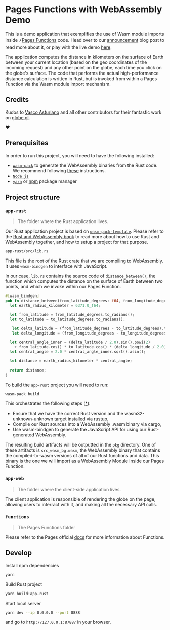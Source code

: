 # Pages Functions with WebAssembly Demo

This is a demo application that exemplifies the use of Wasm module imports inside ⚡️[Pages Functions](https://developers.cloudflare.com/pages/platform/functions/) code. Head over to our [announcement](https://blog.cloudflare.com/pages-functions-with-webassembly/) blog post to read more about it, or play with the live demo [here](https://pages-with-wasm-demo.pages.dev/).

The application computes the distance in kilometers on the surface of Earth between your current location (based on the geo coordinates of the incoming request) and any other point on the globe, each time you click on the globe's surface. The code that performs the actual high-performance distance calculation is written in Rust, but is invoked from within a Pages Function via the Wasm module import mechanism. 

## Credits

Kudos to [Vasco Asturiano](https://github.com/vasturiano) and all other contributors for their fantastic work on [globe.gl](https://github.com/vasturiano/globe.gl). 

❤︎

## Prerequisites

In order to run this project, you will need to have the following installed:

- [`wasm-pack`](https://rustwasm.github.io/wasm-pack/installer/) to generate the WebAssembly binaries from the Rust code. We recommend following [these](https://rustwasm.github.io/wasm-pack/book/quickstart.html) instructions.
- [`Node.js`](https://nodejs.org/en/download)
- [`yarn`](https://yarnpkg.com/getting-started/install) or [npm](https://docs.npmjs.com/) package manager

## Project structure

### `app-rust`

> The folder where the Rust application lives. 

Our Rust application project is based on [`wasm-pack-template`](https://github.com/rustwasm/wasm-pack-template). Please refer to the [Rust and WebAssembly book](https://rustwasm.github.io/docs/book/introduction.html) to read more about how to use Rust and WebAssembly together, and how to setup a project for that purpose. 

`app-rust/src/lib.rs` 

This file is the root of the Rust crate that we are compiling to WebAssembly. It uses `wasm-bindgen` to interface with JavaScript. 

In our case, `lib.rs` contains the source code of `distance_between()`, the function which computes the distance on the surface of Earth between two points, and which we invoke within our Pages Function.  

```rust
#[wasm_bindgen]
pub fn distance_between(from_latitude_degrees: f64, from_longitude_degrees: f64, to_latitude_degrees: f64, to_longitude_degrees: f64) -> f64 {
  let earth_radius_kilometer = 6371.0_f64;

  let from_latitude = from_latitude_degrees.to_radians();
  let to_latitude = to_latitude_degrees.to_radians();

   let delta_latitude = (from_latitude_degrees - to_latitude_degrees).to_radians();
   let delta_longitude = (from_longitude_degrees - to_longitude_degrees).to_radians();

  let central_angle_inner = (delta_latitude / 2.0).sin().powi(2)
    + from_latitude.cos() * to_latitude.cos() * (delta_longitude / 2.0).sin().powi(2);
  let central_angle = 2.0 * central_angle_inner.sqrt().asin();

  let distance = earth_radius_kilometer * central_angle;
    
  return distance;
}
````

To build the `app-rust` project you will need to run:
```sh
wasm-pack build
``` 

This orchestrates the following steps ([*](https://rustwasm.github.io/docs/book/game-of-life/hello-world.html#build-the-project)):
- Ensure that we have the correct Rust version and the wasm32-unknown-unknown target installed via rustup,
- Compile our Rust sources into a WebAssembly .wasm binary via cargo,
- Use wasm-bindgen to generate the JavaScript API for using our Rust-generated WebAssembly.

The resulting build artifacts will be outputted in the `pkg` directory. One of these artifacts is `src_wasm_bg.wasm`, the WebAssembly binary that contains the compiled-to-wasm versions of all of our Rust functions and data. This binary is the one we will import as a WebAssembly Module inside our Pages Function.

### `app-web`

> The folder where the client-side application lives.

The client application is responsible of rendering the globe on the page, allowing users to interract with it, and making all the necessary API calls. 

### `functions`

> The Pages Functions folder

Please refer to the Pages official [docs](https://developers.cloudflare.com/pages/platform/functions/routing/) for more information about Functions.
## Develop

Install npm dependencies

```sh
yarn
```

Build Rust project

```sh
yarn build:app-rust
```

Start local server

```sh
yarn dev --ip 0.0.0.0 --port 8888
```
and go to `http://127.0.0.1:8788/` in your browser.